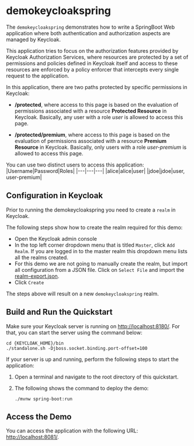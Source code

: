 demokeycloakspring
===================================================

The `demokeycloakspring` demonstrates how to write a SpringBoot Web application where both authentication and
authorization aspects are managed by <span>Keycloak</span>.

This application tries to focus on the authorization features provided by <span>Keycloak</span> Authorization Services, where resources are
protected by a set of permissions and policies defined in Keycloak itself and access to these resources are enforced by a policy enforcer
that intercepts every single request to the application.

In this application, there are two paths protected by specific permissions in <span>Keycloak</span>:

* **/protected**, where access to this page is based on the evaluation of permissions associated with a resource **Protected Resource** in <span>Keycloak</span>. Basically,
any user with a role *user* is allowed to access this page.

* **/protected/premium**, where access to this page is based on the evaluation of permissions associated with a resource **Premium Resource** in <span>Keycloak</span>. Basically,
only users with a role *user-premium* is allowed to access this page.

You can use two distinct users to access this application:
|Username|Password|Roles|
|---|---|---|
|alice|alice|user|
|jdoe|jdoe|user, user-premium|

Configuration in <span>Keycloak</span>
-----------------------
Prior to running the demokeycloakspring you need to create a `realm` in <span>Keycloak</span>.

The following steps show how to create the realm required for this demo:
* Open the <span>Keycloak</span> admin console
* In the top left corner dropdown menu that is titled `Master`, click `Add Realm`. If you are logged in to the master realm this dropdown menu lists all the realms created.
* For this demo we are not going to manually create the realm, but import all configuration from a JSON file. Click on `Select File` and import the [realm-export.json](./realm-export.json).
* Click `Create`

The steps above will result on a new `demokeycloakspring` realm.

Build and Run the Quickstart
-------------------------------

Make sure your <span>Keycloak</span> server is running on <http://localhost:8180/>. For that, you can start the server using the command below:

   ````
   cd {KEYCLOAK_HOME}/bin
   ./standalone.sh -Djboss.socket.binding.port-offset=100
   
   ````

If your server is up and running, perform the following steps to start the application:

1. Open a terminal and navigate to the root directory of this quickstart.

2. The following shows the command to deploy the demo:

   ````
   ./mvnw spring-boot:run
   ````

Access the Demo
---------------------

You can access the application with the following URL: <http://localhost:8081/>.
